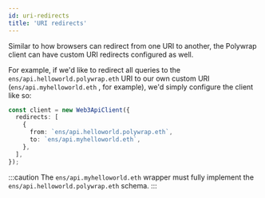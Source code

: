 ```yaml
---
id: uri-redirects
title: 'URI redirects'
---
```


Similar to how browsers can redirect from one URI to another, the Polywrap client can have custom URI redirects configured as well.

For example, if we'd like to redirect all queries to the `ens/api.helloworld.polywrap.eth` URI to our own custom URI (`ens/api.myhelloworld.eth` , for example), we'd simply configure the client like so:

```typescript
const client = new Web3ApiClient({
  redirects: [
    {
      from: `ens/api.helloworld.polywrap.eth`,
      to: `ens/api.myhelloworld.eth`,
    },
  ],
});
```

:::caution
The `ens/api.myhelloworld.eth` wrapper must fully implement the `ens/api.helloworld.polywrap.eth` schema.
:::
